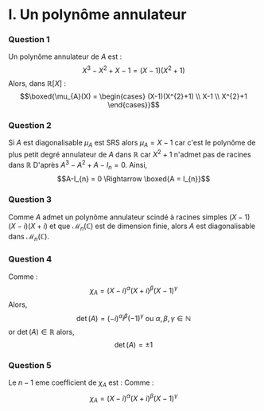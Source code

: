 # I. Un polynôme annulateur
### Question 1
Un polynôme annulateur de $A$ est : 
$$X^{3} - X^{2} + X - 1 = \left( X-1 \right)\left(X^{2} +1 \right)$$
Alors, dans $\mathbb{R}[X]$ : 
$$\boxed{\mu_{A}(X) = \begin{cases}
(X-1)(X^{2}+1) \\
X-1 \\
X^{2}+1
\end{cases}}$$

### Question 2
Si $A$ est diagonalisable $\mu_{A}$ est SRS alors $\mu_{A} = X-1$ car c'est le polynôme de plus petit degré annulateur de $A$ dans $\mathbb{R}$ car $X^{2}+1$ n'admet pas de racines dans $\mathbb{R}$
D'après $A^{3} - A^{2} + A - I_{n} = 0$.
Ainsi, 
$$A-I_{n} = 0 \Rightarrow \boxed{A = I_{n}}$$

### Question 3
Comme $A$ admet un polynôme annulateur scindé à racines simples $(X-1)(X-i)(X+i)$ et que $\mathcal{M}_{n}(\mathbb{C})$ est de dimension finie, alors $A$ est diagonalisable dans $\mathcal{M}_{n}(\mathbb{C})$.


### Question 4
Comme : 
$$\chi_{A} = (X-i)^{\alpha}(X+i)^{\beta}(X-1)^{\gamma}$$
Alors, 
$$\det(A) = (-i)^{\alpha}i^{\beta}(-1)^{\gamma} \text{ ou }\alpha, \beta, \gamma \in \mathbb{N}$$
or $\det(A) \in \mathbb{R}$ alors,
$$\det(A) = \pm 1$$


### Question 5
Le $n-1$ eme coefficient de $\chi_{A}$ est : 
Comme : 
$$\chi_{A} = (X-i)^{\alpha}(X+i)^{\beta}(X-1)^{\gamma} $$